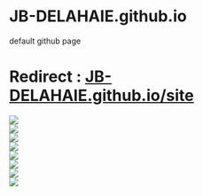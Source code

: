 # JB-DELAHAIE.github.io  
  
default github page  
  
# Redirect : [JB-DELAHAIE.github.io/site](https://JB-DELAHAIE.github.io/site)  
  
![](https://img.shields.io/github/commit-activity/m/JB-DELAHAIE/JB-DELAHAIE.github.io?color=red&style=for-the-badge)  
![](https://img.shields.io/github/last-commit/JB-DELAHAIE/JB-DELAHAIE.github.io?color=red&style=for-the-badge)  
![](https://img.shields.io/github/contributors/JB-DELAHAIE/JB-DELAHAIE.github.io?style=for-the-badge)  
![](https://img.shields.io/github/stars/JB-DELAHAIE/JB-DELAHAIE.github.io?color=red&label=repo%20stars&style=for-the-badge)  
![](https://img.shields.io/github/languages/code-size/JB-DELAHAIE/JB-DELAHAIE.github.io?color=red)  
![](https://img.shields.io/github/repo-size/JB-DELAHAIE/JB-DELAHAIE.github.io?color=red)  
![](https://img.shields.io/github/issues-raw/JB-DELAHAIE/JB-DELAHAIE.github.io)  
![](https://img.shields.io/github/issues-closed-raw/JB-DELAHAIE/JB-DELAHAIE.github.io)

